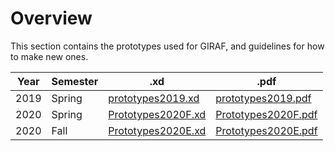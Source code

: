 # Overview

This section contains the prototypes used for GIRAF, and guidelines for how to make new ones.

| **Year** | **Semester** | **.xd**                                     | **.pdf**                                       |
|----------|--------------|---------------------------------------------|------------------------------------------------|
| 2019     | Spring       | [prototypes2019.xd](xd/prototypes2019.xd)   | [prototypes2019.pdf](pdf/prototypes2019.pdf)   |
| 2020     | Spring       | [Prototypes2020F.xd](xd/Prototypes2020F.xd) | [Prototypes2020F.pdf](pdf/Prototypes2020F.pdf) |
| 2020     | Fall         | [Prototypes2020E.xd](xd/Prototypes2020E.xd) | [Prototypes2020E.pdf](pdf/Prototypes2020E.pdf) |
